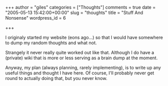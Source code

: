 +++
author = "giles"
categories = ["Thoughts"]
comments = true
date = "2005-05-13 15:42:00+00:00"
slug = "thoughts"
title = "Stuff And Nonsense"
wordpress_id = 6

+++

I originaly started my website (eons ago...) so that I would have somewhere to dump my random thoughts and what not.

Strangely it never really quite worked out like that. Although I do have a (private) wiki that is more or less serving as a brain dump at the moment.

Anyway, my plan (always planning, rarely implementing), is to write up any useful things and thought I have here. Of course, I'll probably never get round to actually doing that, but you never know.
